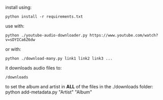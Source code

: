 install using:
    
    python install -r requirements.txt

use with:

    python ./youtube-audio-downloader.py https://www.youtube.com/watch?v=sDYICa6Z6dw

or with:

    python ./download-many.py link1 link2 link3 ...

it downloads audio files to:

    /downloads


to set the album and artist in **ALL** of the files in the ./downloads folder:
    python add-metadata.py "Artist" "Album"
